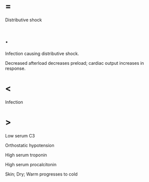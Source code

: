 # =

Distributive shock

# .

Infection causing distributive shock.

Decreased afterload decreases preload; cardiac output increases in response.

# <

Infection

# >

Low serum C3

Orthostatic hypotension

High serum troponin

High serum procalcitonin

Skin; Dry; Warm progresses to cold

